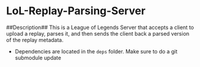 LoL-Replay-Parsing-Server
=========================
##Description##
This is a League of Legends Server that accepts a client to upload a replay, parses it, and then sends the client back a parsed version of the replay metadata.

* Dependencies are located in the `deps` folder. Make sure to do a git submodule update

